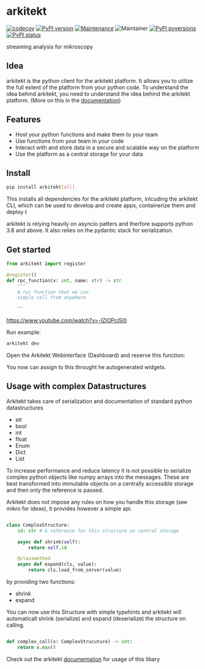 # arkitekt

[![codecov](https://codecov.io/gh/jhnnsrs/arkitekt/branch/master/graph/badge.svg?token=UGXEA2THBV)](https://codecov.io/gh/jhnnsrs/arkitekt)
[![PyPI version](https://badge.fury.io/py/arkitekt.svg)](https://pypi.org/project/arkitekt/)
[![Maintenance](https://img.shields.io/badge/Maintained%3F-yes-green.svg)](https://pypi.org/project/arkitekt/)
![Maintainer](https://img.shields.io/badge/maintainer-jhnnsrs-blue)
[![PyPI pyversions](https://img.shields.io/pypi/pyversions/arkitekt.svg)](https://pypi.python.org/pypi/arkitekt/)
[![PyPI status](https://img.shields.io/pypi/status/arkitekt.svg)](https://pypi.python.org/pypi/arkitekt/)

streaming analysis for mikroscopy

## Idea

arkitekt is the python client for the arkitekt platform. It allows you to utilize the full extent of the platform from your python code.
To understand the idea behind arkitekt, you need to understand the idea behind the arkitekt platform.
(More on this in the [documentation](https://arkitekt.live))

## Features

- Host your python functions and make them to your team
- Use functions from your team in your code
- Interact with and store data in a secure and scalable way on the platform
- Use the platform as a central storage for your data

## Install

```bash
pip install arkitekt[all]
```

This installs all dependencies for the arkitekt platform, inlcuding the arkitekt CLI, which can be used to develop and create apps, containerize them and deploy t


arkitekt is relying heavily on asyncio patters and therfore supports python 3.8 and above. It also relies on the pydantic stack for serialization.

## Get started

```python
from arkitekt import register

@register()
def rpc_function(x: int, name: str) -> str
    """
    A rpc function that we can
    simple call from anywhere

    ""

```

https://www.youtube.com/watch?v=-IZlOPciSl0

Run example:

```bash
arkitekt dev
```

Open the Arkitekt Webinterface (Dashboard) and reserve this function:

You now can assign to this throught he autogenerated widgets.

## Usage with complex Datastructures

Arkitekt takes care of serialization and documentation of standard python datastructures

- str
- bool
- int
- float
- Enum
- Dict
- List

To increase performance and reduce latency it is not possible to serialize complex python objects like numpy arrays into the messages. These are best transformed into immutable objects on a centrally accessible storage and then only the reference is passed.

Arkitekt does not impose any rules on how you handle this storage (see mikro for ideas), it provides however a simple api.

```python

class ComplexStructure:
    id: str # A reference for this structure on central storage

    async def shrink(self):
        return self.id

    @classmethod
    async def expand(cls, value):
        return cls.load_from_server(value)


```

by providing two functions:

- shrink
- expand

You can now use this Structure with simple typehints and arkitekt will automaticall shrink (serialize) and expand (deserialize) the structure on calling.

```python

def complex_call(x: ComplexStrucuture) -> int:
    return x.max()

```



Check out the arkitekt [documentation](https://arkitekt.live) for usage of this libary

